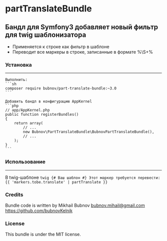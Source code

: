 # partTranslateBundle

## Бандл для Symfony3 добавляет новый фильтр для twig шаблонизатора

* Применяется к строке как фильтр в шаблоне
* Переводит все маркеры в строке, записанные в формате %\S+%

### Установка
----------------------------------
    
    Выполнить:
    ```sh
    composer require bubnov/part-translate-bundle:~3.0
    ```

    Добавить бандл в конфигурацию AppKernel
    ```php
    // app/AppKernel.php
    public function registerBundles()
    {
        return array(
            // ...
            new Bubnov\PartTranslateBundle\BubnovPartTranslateBundle(),
            // ...
        );
    }
    ```

### Использование
-------------------------------------

В twig-шаблоне
    ```twig
    {# Ваш шаблон #}
    Этот маркер требуется перевести: {{ 'markers.tobe.translate' | partTranslate }}
    ```


### Credits

Bundle code is written by Mikhail Bubnov
bubnov.mihail@gmail.com
https://github.com/bubnovKelnik


### License

This bundle is under the MIT license.
